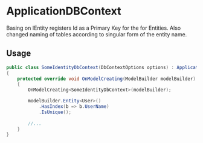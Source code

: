 # ApplicationDBContext

Basing on IEntity registers Id as a Primary Key for the for Entities. 
Also changed naming of tables according to singular form of the entity name.

## Usage

```csharp
public class SomeIdentityDbContext(DbContextOptions options) : ApplicationDbContext(options)
{
    protected override void OnModelCreating(ModelBuilder modelBuilder)
    {
        OnModelCreating<SomeIdentityDbContext>(modelBuilder);

        modelBuilder.Entity<User>()
            .HasIndex(b => b.UserName)
            .IsUnique();
        
        //...
    }
}
```

